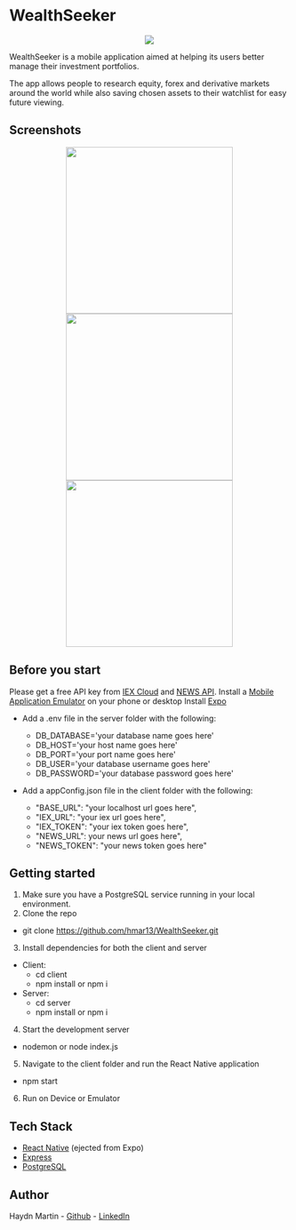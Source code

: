 # WealthSeeker

<p align="center">
  <img src="https://user-images.githubusercontent.com/69591006/113473778-fc493600-946b-11eb-93cd-99483135bc9c.png">
</p>

WealthSeeker is a mobile application aimed at helping its users better manage their investment portfolios.

The app allows people to research equity, forex and derivative markets around the world while also saving chosen assets to their watchlist for easy future viewing.

## Screenshots

<p align="center">
  <img src="https://user-images.githubusercontent.com/69591006/113473315-3c5ae980-9469-11eb-90dd-85f453425bcb.png" width="300">
  <img src="https://user-images.githubusercontent.com/69591006/113473309-36650880-9469-11eb-85cc-ca95b915cec0.png" width="300">
  <img src="https://user-images.githubusercontent.com/69591006/113473316-3ebd4380-9469-11eb-8d62-bea0972a0608.png" width="300">
</p>

## Before you start
Please get a free API key from [IEX Cloud](https://iexcloud.io/) and [NEWS API](https://newsapi.org/).
Install a [Mobile Application Emulator](https://developer.android.com/studio?gclid=CjwKCAjwpKCDBhBPEiwAFgBzj1Q0XvFfwjmk25ngpE-7ZqxAHw-giz-4DRL47GjYiLN3pfBICzN3lRoCYZwQAvD_BwE&gclsrc=aw.ds) on your phone or desktop
Install [Expo](https://docs.expo.io/get-started/installation/)

* Add a .env file in the server folder with the following: 
  * DB_DATABASE='your database name goes here' 
  * DB_HOST='your host name goes here'
  * DB_PORT='your port name goes here'
  * DB_USER='your database username goes here'
  * DB_PASSWORD='your database password goes here'

* Add a appConfig.json file in the client folder with the following:
  * "BASE_URL": "your localhost url goes here",
  * "IEX_URL": "your iex url goes here",
  * "IEX_TOKEN": "your iex token goes here",
  * "NEWS_URL": your news url goes here",
  * "NEWS_TOKEN": "your news token goes here"


## Getting started

1. Make sure you have a PostgreSQL service running in your local environment.
2. Clone the repo
* git clone https://github.com/hmar13/WealthSeeker.git
3. Install dependencies for both the client and server
* Client:
  * cd client
  * npm install or npm i
* Server:
  * cd server
  * npm install or npm i
4. Start the development server
 * nodemon or node index.js
5. Navigate to the client folder and run the React Native application
 * npm start
6. Run on Device or Emulator

## Tech Stack
* [React Native](https://reactnative.dev/) (ejected from Expo)
* [Express](https://expressjs.com/)
* [PostgreSQL](https://www.postgresql.org/)

## Author

Haydn Martin - [Github](https://github.com/hmar13) - [LinkedIn](https://www.linkedin.com/in/haydnmartin/)
